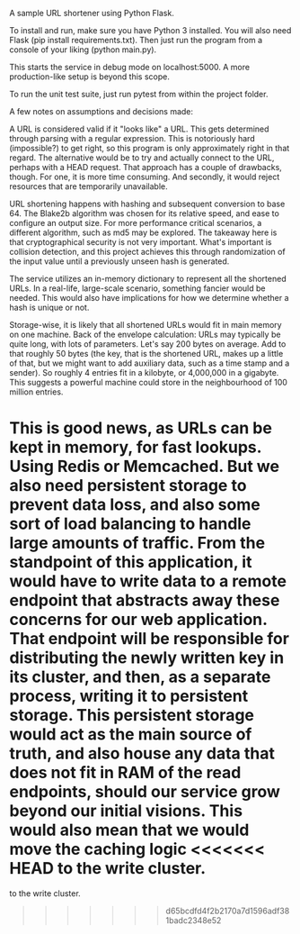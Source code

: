 A sample URL shortener using Python Flask.

To install and run, make sure you have Python 3 installed.
You will also need Flask (pip install requirements.txt).
Then just run the program from a console of your liking (python main.py).

This starts the service in debug mode on localhost:5000.
A more production-like setup is beyond this scope.

To run the unit test suite, just run pytest from within the project folder.

A few notes on assumptions and decisions made:

A URL is considered valid if it "looks like" a URL.
This gets determined through parsing with a regular expression.
This is notoriously hard (impossible?) to get right, so this program is only
approximately right in that regard.
The alternative would be to try and actually connect to the URL, perhaps with a HEAD request.
That approach has a couple of drawbacks, though.
For one, it is more time consuming. And secondly, it would reject resources that are
temporarily unavailable.

URL shortening happens with hashing and subsequent conversion to base 64.
The Blake2b algorithm was chosen for its relative speed, and ease to configure an output size.
For more performance critical scenarios, a different algorithm, such as md5 may be explored.
The takeaway here is that cryptographical security is not very important.
What's important is collision detection, and this project achieves this through randomization
of the input value until a previously unseen hash is generated.

The service utilizes an in-memory dictionary to represent all the shortened URLs.
In a real-life, large-scale scenario, something fancier would be needed. This would also
have implications for how we determine whether a hash is unique or not.

Storage-wise, it is likely that all shortened URLs would fit in main memory on one machine.
Back of the envelope calculation:
URLs may typically be quite long, with lots of parameters. Let's say 200 bytes on average.
Add to that roughly 50 bytes (the key, that is the shortened URL, makes up a little of that,
but we might want to add auxiliary data, such as a time stamp and a sender).
So roughly 4 entries fit in a kilobyte, or 4,000,000 in a gigabyte.
This suggests a powerful machine could store in the neighbourhood of 100 million entries.

This is good news, as URLs can be kept in memory, for fast lookups. Using Redis or Memcached.
But we also need persistent storage to prevent data loss, and also some sort of load balancing
to handle large amounts of traffic.
From the standpoint of this application, it would have to write data to a remote endpoint that
abstracts away these concerns for our web application. That endpoint will be responsible for
distributing the newly written key in its cluster, and then, as a separate process, writing
it to persistent storage. This persistent storage would act as the main source of truth,
and also house any data that does not fit in RAM of the read endpoints, should our service
grow beyond our initial visions. This would also mean that we would move the caching logic
<<<<<<< HEAD
to the write cluster.
=======
to the write cluster.
>>>>>>> d65bcdfd4f2b2170a7d1596adf381badc2348e52
